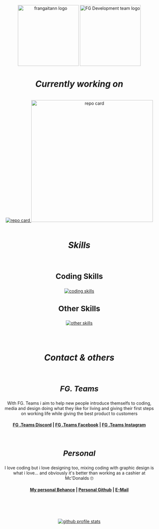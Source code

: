 <div align="center">
  <img src="https://images-ext-1.discordapp.net/external/IiH8zEHS8bZChx2fKAvqA0JXxX_5gpXU8V8g33u0rpA/https/i.imgur.com/PNl9OKH.jpeg" alt="frangaitann logo" width=200/>
  <img src="https://avatars.githubusercontent.com/u/106671450?v=4" alt="FG Development team logo" width=200
</div>

<br>

# ***Currently working on***
<br>

<div align="center">
  <a href="https://github.com/frangaitann/Facebook-Autoposter">
    <img src="https://github-readme-stats.vercel.app/api/pin/?username=frangaitann&repo=Facebook-Autoposter&show_icons=true&theme=radical" alt="repo card"/>
  </a>
  <a href="https://github.com/frangaitann/">
    <img src="https://i.imgur.com/jNUkg4l.jpeg" width="400px" alt="repo card"/>
  </a>
</div>

<br>

# ***Skills***
<br>

<div align="center">
  <h3 style= font-size:1.75em>Coding Skills</h3>
  <a href="https://skillicons.dev">
    <img src="https://skillicons.dev/icons?i=js,html,css,py,selenium,github&perline=3" alt="coding skills"/>
  </a>
</div>

<p align></p>
<div align="center">
  <h3 style= font-size:1.75em>Other Skills</h3>
  <a href="https://skillicons.dev">
    <img src="https://skillicons.dev/icons?i=discord,bots,ps,ai&perline=3" alt="other skills"/>
  </a>
</div>

<br><br>

# ***Contact & others***
<br>

<h3 style= font-size:1.75em><em>FG. Teams</em></h3>
With FG. Teams i aim to help new people introduce themselfs to coding, media and design doing what they like for living and giving their first steps on working life while giving the best product to customers

#### [FG .Teams Discord](discord.gg/Q2KuwbXaJc) | [FG .Teams Facebook](https://www.facebook.com/profile.php?id=61578095351195) | [FG .Teams Instagram](https://www.instagram.com/fg.teamss/)
<br>

<h3 style= font-size:1.75em><em>Personal</em></h3>
I love coding but i love designing too, mixing coding with graphic design is what i love... and obviously it's better than working as a cashier at Mc'Donalds 🙄

#### [My personal Behance](https://www.behance.net/fgaitan/projects) | [Personal Github](https://github.com/frangaitann) | [E-Mail](mailto:fran.nesgaitan15@gmail.com )

#
<br> <br>

<div align="center">
  <a href="https://github.com/frangaitann">
    <img src="https://github-readme-stats.vercel.app/api?username=frangaitann&show_icons=true&theme=radical" alt="github profile stats"/>
  </a>
</div>
